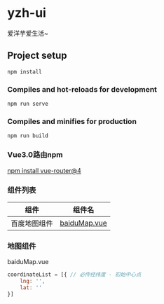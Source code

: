 # yzh-ui
爱洋芋爱生活~
## Project setup
```
npm install
```

### Compiles and hot-reloads for development
```
npm run serve
```

### Compiles and minifies for production
```
npm run build
```

### Vue3.0路由npm
[npm install vue-router@4](https://next.router.vuejs.org/installation.html)

### 组件列表
   组件     |     组件名
 -----      |     ----- 
百度地图组件 | [baiduMap.vue](#baidu_map)

### 地图组件
<div id="baidu_map">baiduMap.vue</div>

```javascript
coordinateList = [{ // 必传经纬度 - 初始中心点
    lng: '',
    lat: ''
}]
```